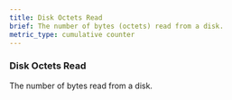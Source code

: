 ```yaml
---
title: Disk Octets Read
brief: The number of bytes (octets) read from a disk.
metric_type: cumulative counter
---
```

### Disk Octets Read

The number of bytes read from a disk.
